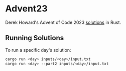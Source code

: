# Advent23

Derek Howard's Advent of Code 2023 [solutions](src/challenges/) in Rust.

## Running Solutions

To run a specific day's solution:

```bash
cargo run <day> inputs/<day>/input.txt
cargo run <day> --part2 inputs/<day>/input.txt
```